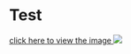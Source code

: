 # Test

<a href="https://imageshare.best/E82G4I.png">click here to view the image <img src="https://avatars.githubusercontent.com/u/46685308?v=4"></img></a>
